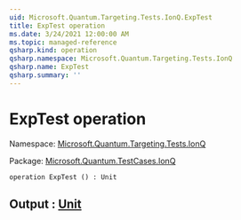 ```yaml
---
uid: Microsoft.Quantum.Targeting.Tests.IonQ.ExpTest
title: ExpTest operation
ms.date: 3/24/2021 12:00:00 AM
ms.topic: managed-reference
qsharp.kind: operation
qsharp.namespace: Microsoft.Quantum.Targeting.Tests.IonQ
qsharp.name: ExpTest
qsharp.summary: ''
---
```


# ExpTest operation

Namespace: [Microsoft.Quantum.Targeting.Tests.IonQ](xref:Microsoft.Quantum.Targeting.Tests.IonQ)

Package: [Microsoft.Quantum.TestCases.IonQ](https://nuget.org/packages/Microsoft.Quantum.TestCases.IonQ)




```qsharp
operation ExpTest () : Unit
```


## Output : [Unit](xref:microsoft.quantum.lang-ref.unit)

